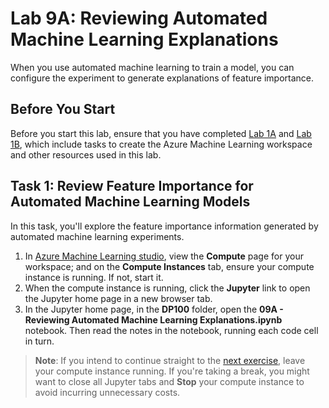 # Lab 9A: Reviewing Automated Machine Learning Explanations

When you use automated machine learning to train a model, you can configure the experiment to generate explanations of feature importance.

## Before You Start

Before you start this lab, ensure that you have completed [Lab 1A](Lab01A.md) and [Lab 1B](Lab01B.md), which include tasks to create the Azure Machine Learning workspace and other resources used in this lab.

## Task 1: Review Feature Importance for Automated Machine Learning Models

In this task, you'll explore the feature importance information generated by automated machine learning experiments.

1. In [Azure Machine Learning studio](https://ml.azure.com), view the **Compute** page for your workspace; and on the **Compute Instances** tab, ensure your compute instance is running. If not, start it.
2. When the compute instance is running, click the **Jupyter** link to open the Jupyter home page in a new browser tab.
3. In the Jupyter home page, in the **DP100** folder, open the **09A - Reviewing Automated Machine Learning Explanations.ipynb** notebook. Then read the notes in the notebook, running each code cell in turn.

> **Note**: If you intend to continue straight to the [next exercise](Lab09B.md), leave your compute instance running. If you're taking a break, you might want to close all Jupyter tabs and **Stop** your compute instance to avoid incurring unnecessary costs.
